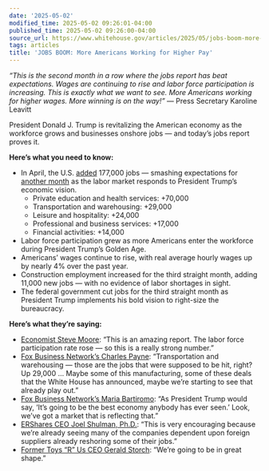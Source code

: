 ```yaml
---
date: '2025-05-02'
modified_time: 2025-05-02 09:26:01-04:00
published_time: 2025-05-02 09:26:00-04:00
source_url: https://www.whitehouse.gov/articles/2025/05/jobs-boom-more-americans-working-for-higher-pay/
tags: articles
title: 'JOBS BOOM: More Americans Working for Higher Pay'
---
```

 
*“This is the second month in a row where the jobs report has beat
expectations. Wages are continuing to rise and labor force participation
is increasing. This is exactly what we want to see. More Americans
working for higher wages. More winning is on the way!”* — Press
Secretary Karoline Leavitt

President Donald J. Trump is revitalizing the American economy as the
workforce grows and businesses onshore jobs — and today’s jobs report
proves it.

**Here’s what you need to know:**

-   In April, the U.S.
    [added](https://www.bloomberg.com/news/articles/2025-05-02/us-payroll-growth-top-forecasts-with-robust-177-000-addition?srnd=homepage-americas)
    177,000 jobs — smashing expectations for [another
    month](https://www.whitehouse.gov/articles/2025/04/jobs-jobs-jobs-explosive-job-growth-in-march-as-trump-economy-booms/)
    as the labor market responds to President Trump’s economic vision.
    -   Private education and health services: +70,000
    -   Transportation and warehousing: +29,000
    -   Leisure and hospitality: +24,000
    -   Professional and business services: +17,000
    -   Financial activities: +14,000
-   Labor force participation grew as more Americans enter the workforce
    during President Trump’s Golden Age.
-   Americans’ wages continue to rise, with real average hourly wages up
    by nearly 4% over the past year.
-   Construction employment increased for the third straight month,
    adding 11,000 new jobs — with no evidence of labor shortages in
    sight.
-   The federal government cut jobs for the third straight month as
    President Trump implements his bold vision to right-size the
    bureaucracy.

**Here’s what they’re saying:**

-   [Economist Steve
    Moore](https://x.com/RapidResponse47/status/1918289985943319032):
    “This is an amazing report. The labor force participation rate rose
    — so this is a really strong number.”
-   [Fox Business Network’s Charles
    Payne](https://x.com/RapidResponse47/status/1918289647979151628):
    “Transportation and warehousing — those are the jobs that were
    supposed to be hit, right? Up 29,000 … Maybe some of this
    manufacturing, some of these deals that the White House has
    announced, maybe we’re starting to see that already play out.”
-   [Fox Business Network’s Maria
    Bartiromo](https://x.com/RapidResponse47/status/1918290644625199239):
    “As President Trump would say, ‘It’s going to be the best economy
    anybody has ever seen.’ Look, we’ve got a market that is reflecting
    that.”
-   [ERShares CEO Joel Shulman,
    Ph.D.](https://x.com/RapidResponse47/status/1918290079081996347):
    “This is very encouraging because we’re already seeing many of the
    companies dependent upon foreign suppliers already reshoring some of
    their jobs.”
-   [Former Toys “R” Us CEO Gerald
    Storch](https://x.com/RapidResponse47/status/1918290273538277633):
    “We’re going to be in great shape.”
